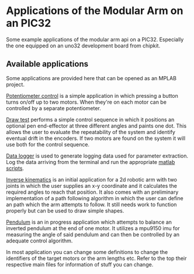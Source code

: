 # Applications of the Modular Arm on an PIC32
Some example applications of the modular arm api on a PIC32. Especially the one equipped on an uno32 development board from chipkit.

## Available applications
Some applications are provided here that can be opened as an MPLAB project.

[Potentiometer control](./potentiometer_control) is a simple application in which pressing a button turns on/off up to two motors. When they're on each motor can be controlled by a separate potentiometer.

[Draw test](./draw_test) performs a simple control sequence in which it positions an optional pen end-effector at three different angles and paints one dot. This allows the user to evaluate the repeatability of the system and identify eventual drift in the encoders. If two motors are found on the system it will use both for the control sequence.

[Data logger](./data_logger) is used to generate logging data used for parameter extraction. Log the data arriving from the terminal and run the appropriate [matlab scripts](../joints/dc-motor-joint/software/matlab).

[Inverse kinematics](./inverse_kinematics) is an initial application for a 2d robotic arm with two joints in which the user supplies an x-y coordinate and it calculates the required angles to reach that position. It also comes with an preliminary implementation of a path following algorithm in which the user can define an path which the arm attempts to follow. It still needs work to function properly but can be used to draw simple shapes.

[Pendulum](./pendulum) is an in progress application which attempts to balance an inverted pendulum at the end of one motor. It utilizes a mpu9150 imu for measuring the angle of said pendulum and can then be controlled by an adequate control algorithm.

In most application you can change some definitions to change the identifiers of the target motors or the arm lengths etc. Refer to the top their respective main files for information of stuff you can change.